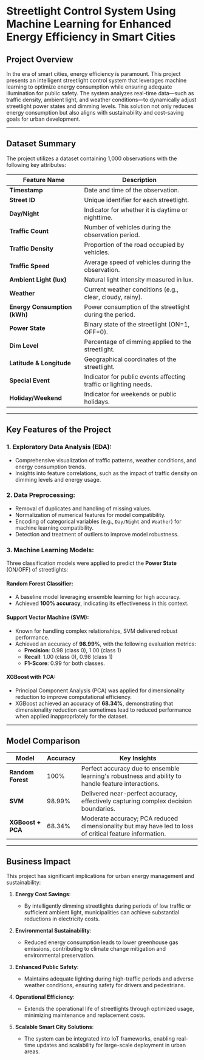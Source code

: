 # **Streetlight Control System Using Machine Learning for Enhanced Energy Efficiency in Smart Cities**

## **Project Overview**
In the era of smart cities, energy efficiency is paramount. This project presents an intelligent streetlight control system that leverages machine learning to optimize energy consumption while ensuring adequate illumination for public safety. The system analyzes real-time data—such as traffic density, ambient light, and weather conditions—to dynamically adjust streetlight power states and dimming levels. This solution not only reduces energy consumption but also aligns with sustainability and cost-saving goals for urban development.

---

## **Dataset Summary**
The project utilizes a dataset containing 1,000 observations with the following key attributes:

| **Feature Name**            | **Description**                                                                 |
|------------------------------|---------------------------------------------------------------------------------|
| **Timestamp**               | Date and time of the observation.                                               |
| **Street ID**               | Unique identifier for each streetlight.                                         |
| **Day/Night**               | Indicator for whether it is daytime or nighttime.                               |
| **Traffic Count**           | Number of vehicles during the observation period.                               |
| **Traffic Density**         | Proportion of the road occupied by vehicles.                                    |
| **Traffic Speed**           | Average speed of vehicles during the observation.                               |
| **Ambient Light (lux)**     | Natural light intensity measured in lux.                                        |
| **Weather**                 | Current weather conditions (e.g., clear, cloudy, rainy).                        |
| **Energy Consumption (kWh)**| Power consumption of the streetlight during the period.                         |
| **Power State**             | Binary state of the streetlight (ON=1, OFF=0).                                  |
| **Dim Level**               | Percentage of dimming applied to the streetlight.                               |
| **Latitude & Longitude**    | Geographical coordinates of the streetlight.                                    |
| **Special Event**           | Indicator for public events affecting traffic or lighting needs.                |
| **Holiday/Weekend**         | Indicator for weekends or public holidays.                                      |

---

## **Key Features of the Project**

### **1. Exploratory Data Analysis (EDA):**
- Comprehensive visualization of traffic patterns, weather conditions, and energy consumption trends.
- Insights into feature correlations, such as the impact of traffic density on dimming levels and energy usage.

### **2. Data Preprocessing:**
- Removal of duplicates and handling of missing values.
- Normalization of numerical features for model compatibility.
- Encoding of categorical variables (e.g., `Day/Night` and `Weather`) for machine learning compatibility.
- Detection and treatment of outliers to improve model robustness.

### **3. Machine Learning Models:**
Three classification models were applied to predict the **Power State** (ON/OFF) of streetlights:

#### **Random Forest Classifier**:
- A baseline model leveraging ensemble learning for high accuracy.
- Achieved **100% accuracy**, indicating its effectiveness in this context.

#### **Support Vector Machine (SVM)**:
- Known for handling complex relationships, SVM delivered robust performance.
- Achieved an accuracy of **98.99%**, with the following evaluation metrics:
  - **Precision**: 0.98 (class 0), 1.00 (class 1)
  - **Recall**: 1.00 (class 0), 0.98 (class 1)
  - **F1-Score**: 0.99 for both classes.

#### **XGBoost with PCA**:
- Principal Component Analysis (PCA) was applied for dimensionality reduction to improve computational efficiency.
- XGBoost achieved an accuracy of **68.34%**, demonstrating that dimensionality reduction can sometimes lead to reduced performance when applied inappropriately for the dataset.

---

## **Model Comparison**

| **Model**              | **Accuracy** | **Key Insights**                                                                                     |
|-------------------------|--------------|-----------------------------------------------------------------------------------------------------|
| **Random Forest**       | 100%         | Perfect accuracy due to ensemble learning's robustness and ability to handle feature interactions.   |
| **SVM**                 | 98.99%       | Delivered near-perfect accuracy, effectively capturing complex decision boundaries.                  |
| **XGBoost + PCA**       | 68.34%       | Moderate accuracy; PCA reduced dimensionality but may have led to loss of critical feature information. |

---

## **Business Impact**
This project has significant implications for urban energy management and sustainability:

1. **Energy Cost Savings**: 
   - By intelligently dimming streetlights during periods of low traffic or sufficient ambient light, municipalities can achieve substantial reductions in electricity costs.

2. **Environmental Sustainability**:
   - Reduced energy consumption leads to lower greenhouse gas emissions, contributing to climate change mitigation and environmental preservation.

3. **Enhanced Public Safety**:
   - Maintains adequate lighting during high-traffic periods and adverse weather conditions, ensuring safety for drivers and pedestrians.

4. **Operational Efficiency**:
   - Extends the operational life of streetlights through optimized usage, minimizing maintenance and replacement costs.

5. **Scalable Smart City Solutions**:
   - The system can be integrated into IoT frameworks, enabling real-time updates and scalability for large-scale deployment in urban areas.
